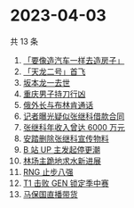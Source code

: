 # 2023-04-03

共 13 条

<!-- BEGIN -->
<!-- 最后更新时间 Mon Apr 03 2023 15:06:53 GMT+0800 (China Standard Time) -->

1. [「要像造汽车一样去造房子」](https://www.zhihu.com/search?q=%E3%80%8C%E8%A6%81%E5%83%8F%E9%80%A0%E6%B1%BD%E8%BD%A6%E4%B8%80%E6%A0%B7%E5%8E%BB%E9%80%A0%E6%88%BF%E5%AD%90%E3%80%8D)
1. [「天龙二号」首飞](https://www.zhihu.com/search?q=%E3%80%8C%E5%A4%A9%E9%BE%99%E4%BA%8C%E5%8F%B7%E3%80%8D%E9%A6%96%E9%A3%9E)
1. [坂本龙一去世](https://www.zhihu.com/search?q=%E5%9D%82%E6%9C%AC%E9%BE%99%E4%B8%80%E5%8E%BB%E4%B8%96)
1. [重庆男子持刀行凶](https://www.zhihu.com/search?q=%E9%87%8D%E5%BA%86%E7%94%B7%E5%AD%90%E6%8C%81%E5%88%80%E8%A1%8C%E5%87%B6)
1. [俄外长与布林肯通话](https://www.zhihu.com/search?q=%E4%BF%84%E5%A4%96%E9%95%BF%E4%B8%8E%E5%B8%83%E6%9E%97%E8%82%AF%E9%80%9A%E8%AF%9D)
1. [记者曝光疑似张继科借款合同](https://www.zhihu.com/search?q=%E8%AE%B0%E8%80%85%E6%9B%9D%E5%85%89%E7%96%91%E4%BC%BC%E5%BC%A0%E7%BB%A7%E7%A7%91%E5%80%9F%E6%AC%BE%E5%90%88%E5%90%8C)
1. [张继科年收入曾达 6000 万元](https://www.zhihu.com/search?q=%E5%BC%A0%E7%BB%A7%E7%A7%91%E5%B9%B4%E6%94%B6%E5%85%A5%E6%9B%BE%E8%BE%BE%206000%20%E4%B8%87%E5%85%83)
1. [安踏删除张继科宣传物料](https://www.zhihu.com/search?q=%E5%AE%89%E8%B8%8F%E5%88%A0%E9%99%A4%E5%BC%A0%E7%BB%A7%E7%A7%91%E5%AE%A3%E4%BC%A0%E7%89%A9%E6%96%99)
1. [B 站 UP 主发起停更潮](https://www.zhihu.com/search?q=B%20%E7%AB%99%20UP%20%E4%B8%BB%E5%8F%91%E8%B5%B7%E5%81%9C%E6%9B%B4%E6%BD%AE%20)
1. [林场主跪地求水新进展](https://www.zhihu.com/search?q=%E6%9E%97%E5%9C%BA%E4%B8%BB%E8%B7%AA%E5%9C%B0%E6%B1%82%E6%B0%B4%E6%96%B0%E8%BF%9B%E5%B1%95)
1. [RNG 止步八强](https://www.zhihu.com/search?q=RNG%20%E6%AD%A2%E6%AD%A5%E5%85%AB%E5%BC%BA)
1. [T1 击败 GEN 锁定季中赛](https://www.zhihu.com/search?q=T1%20%E5%87%BB%E8%B4%A5%20GEN%20%E9%94%81%E5%AE%9A%E5%AD%A3%E4%B8%AD%E8%B5%9B)
1. [马保国直播带货](https://www.zhihu.com/search?q=%E9%A9%AC%E4%BF%9D%E5%9B%BD%E7%9B%B4%E6%92%AD%E5%B8%A6%E8%B4%A7)

<!-- END -->
